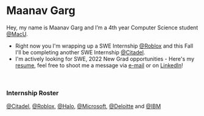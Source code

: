 
<h1 align="left">Maanav Garg</h1>

Hey, my name is Maanav Garg and I’m a 4th year Computer Science student [@MacU](https://www.eng.mcmaster.ca/cas/programs/degree-options/basc/computer-science).

* Right now you I'm wrapping up a SWE Internship [@Roblox](https://corp.roblox.com) and this Fall I'll be completing another SWE Internship [@Citadel](https://www.citadel.com).
* I'm actively looking for SWE, 2022 New Grad opportunities - Here's my [resume](https://maanavgarg.com/files/Resume.pdf), feel free to shoot me a message via [e-mail](mailto:maanavgarg@icloud.com) or on [LinkedIn](https://www.linkedin.com/in/maanavgarg/)!

<br/>

<h3 align="left">Internship Roster</h3>

[@Citadel](https://www.citadel.com), [@Roblox](https://corp.roblox.com), [@Halo](https://www.halo.science), [@Microsoft](https://www.microsoft.com), [@Deloitte](https://www2.deloitte.com/) and [@IBM](https://www.ibm.com)

